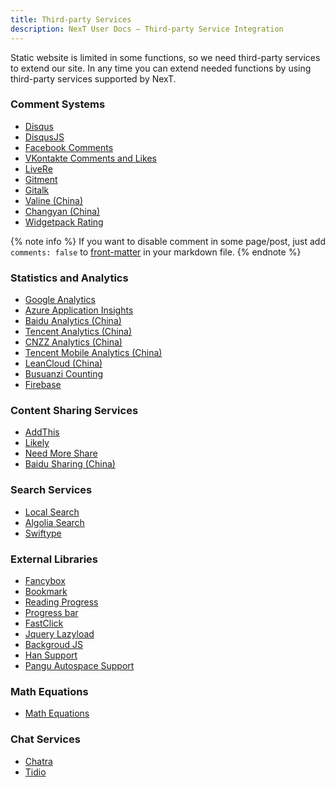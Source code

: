 ```yaml
---
title: Third-party Services
description: NexT User Docs – Third-party Service Integration
---
```

Static website is limited in some functions, so we need third-party services to extend our site.
In any time you can extend needed functions by using third-party services supported by NexT.

### Comment Systems

* [Disqus](/docs/third-party-services/comments-and-widgets#Disqus)
* [DisqusJS](/docs/third-party-services/comments-and-widgets#DisqusJS)
* [Facebook Comments](/docs/third-party-services/comments-and-widgets#Facebook-Comments)
* [VKontakte Comments and Likes](/docs/third-party-services/comments-and-widgets#VKontakte-Comments-and-Likes)
* [LiveRe](/docs/third-party-services/comments-and-widgets#LiveRe)
* [Gitment](/docs/third-party-services/comments-and-widgets#Gitment)
* [Gitalk](/docs/third-party-services/comments-and-widgets#Gitalk)
* [Valine (China)](/docs/third-party-services/comments-and-widgets#Valine)
* [Changyan (China)](/docs/third-party-services/comments-and-widgets#Changyan)
* [Widgetpack Rating](/docs/third-party-services/comments-and-widgets#Widgetpack-Rating)

{% note info %}
If you want to disable comment in some page/post, just add `comments: false` to [front-matter](https://hexo.io/docs/front-matter) in your markdown file.
{% endnote %}

### Statistics and Analytics

* [Google Analytics](/docs/third-party-services/statistics-and-analytics#Google-Analytics)
* [Azure Application Insights](/docs/third-party-services/statistics-and-analytics#Azure-Application-Insights)
* [Baidu Analytics (China)](/docs/third-party-services/statistics-and-analytics#Baidu-Analytics-China)
* [Tencent Analytics (China)](/docs/third-party-services/statistics-and-analytics#Tencent-Analytics-China)
* [CNZZ Analytics (China)](/docs/third-party-services/statistics-and-analytics#CNZZ-Analytics-China)
* [Tencent Mobile Analytics (China)](/docs/third-party-services/statistics-and-analytics#Tencent-Mobile-Analytics-China)
* [LeanCloud (China)](/docs/third-party-services/statistics-and-analytics#LeanCloud-China)
* [Busuanzi Counting](/docs/third-party-services/statistics-and-analytics#Busuanzi-Counting-China)
* [Firebase](/docs/third-party-services/statistics-and-analytics#Firebase)

### Content Sharing Services

* [AddThis](/docs/third-party-services/content-sharing-services#AddThis)
* [Likely](/docs/third-party-services/content-sharing-services#Likely)
* [Need More Share](/docs/third-party-services/content-sharing-services#Need-More-Share)
* [Baidu Sharing (China)](/docs/third-party-services/content-sharing-services#Baidu-Sharing-China)

### Search Services

* [Local Search](/docs/third-party-services/search-services#Local-Search)
* [Algolia Search](/docs/third-party-services/search-services#Algolia-Search)
* [Swiftype](/docs/third-party-services/search-services#Swiftype-Search)

### External Libraries

* [Fancybox](/docs/third-party-services/external-libraries#Fancybox)
* [Bookmark](/docs/third-party-services/external-libraries#Bookmark)
* [Reading Progress](/docs/third-party-services/external-libraries#Reading-Progress)
* [Progress bar](/docs/third-party-services/external-libraries#Progress-bar)
* [FastClick](/docs/third-party-services/external-libraries#FastClick)
* [Jquery Lazyload](/docs/third-party-services/external-libraries#Jquery-Lazyload)
* [Backgroud JS](/docs/third-party-services/external-libraries#Backgroud-JS)
* [Han Support](/docs/third-party-services/external-libraries#Han-Support)
* [Pangu Autospace Support](/docs/third-party-services/external-libraries#Pangu-Autospace-Support)

### Math Equations

* [Math Equations](/docs/third-party-services/math-equations)

### Chat Services

* [Chatra](/docs/third-party-services/chat-services#Chatra)
* [Tidio](/docs/third-party-services/chat-services#Tidio)
